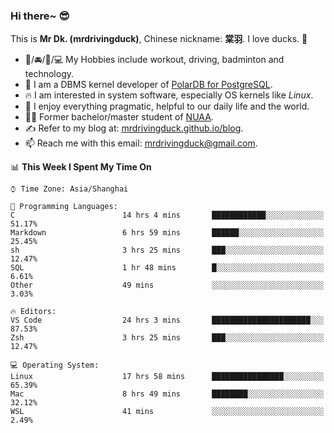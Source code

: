 ### Hi there~ 😎

This is **Mr Dk. (mrdrivingduck)**, Chinese nickname: **棠羽**. I love ducks. 🦆

- 💪/🚘/🏸/💻 My Hobbies include workout, driving, badminton and technology.
- 🍊 I am a DBMS kernel developer of [PolarDB for PostgreSQL](https://github.com/ApsaraDB/PolarDB-for-PostgreSQL).
- 🔥 I am interested in system software, especially OS kernels like *Linux*.
- 🔧 I enjoy everything pragmatic, helpful to our daily life and the world.
- 👨‍🎓 Former bachelor/master student of [NUAA](https://en.wikipedia.org/wiki/Nanjing_University_of_Aeronautics_and_Astronautics).
- ✍ Refer to my blog at: [mrdrivingduck.github.io/blog](https://www.mrdrivingduck.cn/blog/#/).
- 📫 Reach me with this email: [mrdrivingduck@gmail.com](mailto:mrdrivingduck@gmail.com).

<!--START_SECTION:waka-->
📊 **This Week I Spent My Time On** 

```text
⌚︎ Time Zone: Asia/Shanghai

💬 Programming Languages: 
C                        14 hrs 4 mins       ████████████░░░░░░░░░░░░░   51.17% 
Markdown                 6 hrs 59 mins       ██████░░░░░░░░░░░░░░░░░░░   25.45% 
sh                       3 hrs 25 mins       ███░░░░░░░░░░░░░░░░░░░░░░   12.47% 
SQL                      1 hr 48 mins        █░░░░░░░░░░░░░░░░░░░░░░░░   6.61% 
Other                    49 mins             ░░░░░░░░░░░░░░░░░░░░░░░░░   3.03%

🔥 Editors: 
VS Code                  24 hrs 3 mins       ██████████████████████░░░   87.53% 
Zsh                      3 hrs 25 mins       ███░░░░░░░░░░░░░░░░░░░░░░   12.47%

💻 Operating System: 
Linux                    17 hrs 58 mins      ████████████████░░░░░░░░░   65.39% 
Mac                      8 hrs 49 mins       ████████░░░░░░░░░░░░░░░░░   32.12% 
WSL                      41 mins             ░░░░░░░░░░░░░░░░░░░░░░░░░   2.49%

```


<!--END_SECTION:waka-->

<!-- ![Mr Dk.'s GitHub Stats](https://github-readme-stats.vercel.app/api?username=mrdrivingduck&count_private&show_icons=true&theme=buefy) -->

<!-- ![Most Used Languages](https://github-readme-stats.vercel.app/api/top-langs/?username=mrdrivingduck&exclude_repo=mips32-CPU,snort-tcp-socket&theme=buefy&layout=compact&langs_count=10) -->


<!--
**mrdrivingduck/mrdrivingduck** is a ✨ _special_ ✨ repository because its `README.md` (this file) appears on your GitHub profile.

Here are some ideas to get you started:

- 🔭 I’m currently working on ...
- 🌱 I’m currently learning ...
- 👯 I’m looking to collaborate on ...
- 🤔 I’m looking for help with ...
- 💬 Ask me about ...
- 📫 How to reach me: ...
- 😄 Pronouns: ...
- ⚡ Fun fact: ...
-->
